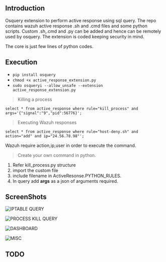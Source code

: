 ## Introduction

Osquery extension to perform active response using sql query. The repo contains
wazuh active response .sh and .cmd files and some python scripts. 
Custom .sh,.cmd and .py can be added and hence can be remotely used by osquery. The 
extension is coded keeping security in mind. 

The core is just few lines of python codes.

## Execution

* `pip install osquery`
* `chmod +x active_response_extension.py`
* `sudo osqueryi --allow_unsafe --extension active_response_extension.py`

> Killing a process

    select * from active_response where rule="kill_process" and args='{"signal":"9","pid":56776}';
    
> Executing Wazuh responses

    select * from active_response where rule="host-deny.sh" and action="add" and ip="24.56.78.98"';
   
Wazuh require action,ip,user in order to execute the command.

> Create your own command in python. 

1. Refer kill_process.py structure
2. import the custom file
3. include filename in ActiveResonse.PYTHON_RULES.
4. In query add **args** as a json of arguments required.

## ScreenShots

![IPTABLE QUERY](https://i.imgur.com/TkZhQup.png)

![PROCESS KILL QUERY](https://i.imgur.com/KLbaJhu.png)

![DASHBOARD](https://i.imgur.com/jkiKlrK.png)

![MISC](https://i.imgur.com/jAEFcZ9.png)


## TODO

